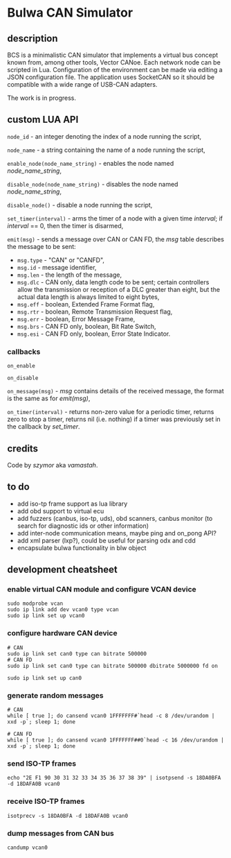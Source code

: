 # Bulwa CAN Simulator

## description

BCS is a minimalistic CAN simulator that implements a virtual bus concept known from, among other tools, Vector CANoe. Each network node can be scripted in Lua. Configuration of the environment can be made via editing a JSON configuration file. The application uses SocketCAN so it should be compatible with a wide range of USB-CAN adapters.

The work is in progress.

## custom LUA API

`node_id` - an integer denoting the index of a node running the script,

`node_name` - a string containing the name of a node running the script,

`enable_node(node_name_string)` - enables the node named *node_name_string*,

`disable_node(node_name_string)` - disables the node named *node_name_string*,

`disable_node()` - disable a node running the script,

`set_timer(interval)` - arms the timer of a node with a given time *interval*; if *interval* == 0, then the timer is disarmed,

`emit(msg)` - sends a message over CAN or CAN FD, the *msg* table describes the message to be sent:
- `msg.type` - "CAN" or "CANFD",
- `msg.id` - message identifier,
- `msg.len` - the length of the message,
- `msg.dlc` - CAN only, data length code to be sent; certain controllers allow the transmission or reception of a DLC greater than eight, but the actual data length is always limited to eight bytes,
- `msg.eff` - boolean, Extended Frame Format flag,
- `msg.rtr` - boolean, Remote Transmission Request flag,
- `msg.err` - boolean, Error Message Frame,
- `msg.brs` - CAN FD only, boolean, Bit Rate Switch,
- `msg.esi` - CAN FD only, boolean, Error State Indicator.

### callbacks
`on_enable`

`on_disable`

`on_message(msg)` - *msg* contains details of the received message, the format is the same as for *emit(msg)*,

`on_timer(interval)` - returns non-zero value for a periodic timer, returns zero to stop a timer, returns nil (i.e. nothing) if a timer was previously set in the callback by *set_timer*.

## credits
Code by *szymor* aka *vamastah*.

## to do

- add iso-tp frame support as lua library
- add obd support to virtual ecu
- add fuzzers (canbus, iso-tp, uds), obd scanners, canbus monitor (to search for diagnostic ids or other information)
- add inter-node communication means, maybe ping and on_pong API?
- add xml parser (lxp?), could be useful for parsing odx and cdd
- encapsulate bulwa functionality in blw object

## development cheatsheet

### enable virtual CAN module and configure VCAN device
```
sudo modprobe vcan
sudo ip link add dev vcan0 type vcan
sudo ip link set up vcan0
```

### configure hardware CAN device
```
# CAN
sudo ip link set can0 type can bitrate 500000
# CAN FD
sudo ip link set can0 type can bitrate 500000 dbitrate 5000000 fd on

sudo ip link set up can0
```

### generate random messages
```
# CAN
while [ true ]; do cansend vcan0 1FFFFFFF#`head -c 8 /dev/urandom | xxd -p`; sleep 1; done

# CAN FD
while [ true ]; do cansend vcan0 1FFFFFFF##0`head -c 16 /dev/urandom | xxd -p`; sleep 1; done
```

### send ISO-TP frames
```
echo "2E F1 90 30 31 32 33 34 35 36 37 38 39" | isotpsend -s 18DA0BFA -d 18DAFA0B vcan0
```

### receive ISO-TP frames
```
isotprecv -s 18DA0BFA -d 18DAFA0B vcan0
```

### dump messages from CAN bus
```
candump vcan0
```
